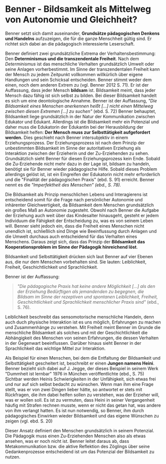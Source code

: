 # Benner - Bildsamkeit als Mittelweg von Autonomie und Gleichheit?

Benner setzt sich damit auseinander, **Grundsätze pädagogischen Denkens und Handelns** aufzuzeigen, die für die ganze Menschheit gültig sind.
Er richtet sich dabei an die pädagogisch interessierte Leserschaft.

Benner definiert zwei grundsätzliche Extrema der Verhaltensbestimmung: Den **Determinismus und die transzendentale Freiheit**.
Nach dem *Determinismus* ist das menschliche Verhalten grundsätzlich Umwelt oder seine Anlagen vorherbestimmt.
Im Sinne der transzendentalen Freiheit kann der Mensch zu jedem Zeitpunkt vollkommen willkürlich über eigene Handlungen und sein Schicksal entscheiden.
Benner stimmt weder dem einen, noch dem anderen Extrem zu (vgl. Benner 2012 S. 71).
Er ist der Auffassung, dass jeder Mensch **bildsam** ist.
Bildsamkeit meint, dass jeder Mensch dazu fähig ist sich selbst zu bilden.
Bei dieser Bildsamkeit handelt es sich um eine deontologische Annahme.
Benner  ist der Auffassung, *"Die Bildsamkeit eines Menschen anerkennen  heißt [...] nicht einen Mittelweg zwischen diesen Extremen [...] zu suchen"* (ebd. S. 72)
Benner behauptet, Bildsamkeit liege grundsätzlich in der Natur der Kommunikation zwischen Edukator und Edukant.
Allerdings ist die Bildsamkeit mehr ein Potenzial und daher muss die Edukatorin der Edukantin bei der Herausbildung der Bildsamkeit helfen: **Der Mensch muss zur Selbsttätigkeit aufgefordert werden.**
Dies geschieht nach Benner intersubjektiv in einem Erziehungsprozess.
Der Erziehungsprozess ist nach dem Prinzip der unbestimmten Bildsamkeit im Sinne der autoritativen Erziehung als Interaktion zwischen der Erzieherin und der Zu-Erziehenden zu sehen.
Grundsätzlich sieht Benner für diesen Erziehungsprozess kein Ende.
Sobald die Zu-Erziehende nicht mehr dazu in der Lage ist, bildsam zu handeln, benötigt sie für Benner wieder pädagogische Hilfe.
Sobald dieses Problem allerdings gelöst ist, ist ein Eingreifen der Edukatorin nicht mehr erforderlich und die "Finalität der pädagogischen Praxis" (ebd. S. 91) erreicht.
Benner nennt es die *"Imperfektheit des Menschen" (ebd., S. 78).*

Die Bildsamkeit als Prinzip menschlichen Lebens und Interagierens ist entscheidend somit für die Frage nach persönlicher Autonomie und inhärenter Gleichwertigkeit, da Bildsamkeit dem Menschen grundsätzlich ein großes Maß an Autonomie zugesteht.
Obwohl nach Benner die Aufgabe der Erziehung auch weit über das Kindesalter hinausgeht, gesteht er jedem Individuum die Fähigkeit der Entscheidung zu, was es von seinem Leben will.
Benner sieht jedoch ein, dass die Freiheit eines Menschen nicht unendlich ist, schließlich sind Dinge wie Beeinflussung durch Anlagen und die Umwelt durchaus auch entscheidend für das Verhalten eines Menschens.
Daraus zeigt sich, dass das Prinzip der **Bildsamkeit das Kooperationsproblem im Sinne der Pädagogik hinreichend löst**.

Bildsamkeit und Selbsttätigkeit drücken sich laut Benner auf vier Ebenen aus, die nur dem Menschen vorbehalten sind.
Sie lauten: Leiblichkeit, Freiheit, Geschichtlichkeit und Sprachlichkeit.

Benner ist der Auffassung:
>*"Die pädagogische Praxis hat keine andere Möglichkeit [...] als den der Erziehung Bedürftigen als jemandenden zu begegnen, die Bildsam im Sinne der rezeptiven und spontanen Leiblichkeit, Freiheit, Geschichtlichkeit und Sprachlichkeit menschlicher Praxis sind"* (ebd., S. 76).

Leiblichkeit beschreibt das sensomotorische menschliche Handeln, denn auch duch physische Interaktion ist es uns möglich, Erfahrungen zu machen und Zusammenhänge zu verstehen.
Mit Freiheit meint Benner im Grunde die menschliche Bildsamkeit als solches und mit der Geschichtlichkeit die Abhängigkeit des Menschen von seinen Erfahrungen, die dessen Verhalten in der Gegenwart beeinflussen.
Darüber hinaus sieht Benner in der Sprachlichkeit das wichtige Mittel zur Interaktion.

Als Beispiel für einen Menschen, bei dem die Entfaltung der Bildsamkeit und Selbsttätigkeit gescheitert ist, beschreibt er einen **Jungen namens Heini**.
Benner bezieht sich dabei auf J. Jegge, der dieses Beispiel in seinem Werk "Dummheit ist lernbar" 1976 in München veröffentlichte (ebd., S. 75)
Sichtbar werden Heinis Schwierigkeiten in der Unfähigkeit, sich etwas frei und nur auf sich selbst bedacht zu wünschen.
Wenn man ihm eine Frage stellt, was er von zwei Dingen lieber hätte, so antwortet er stets mit Rückfragen, die ihm dabei helfen sollen zu verstehen, was der Erzieher will, was er wollen soll.
Es ist zu vermuten, dass Heini in seiner Vergangenheit häufig mit Strafen rechnen musste, wenn er nicht das getan hat, was andere von ihm verlangt hatten.
Es ist nun notwendig, so Benner, ihm durch pädagogisches Einwirken wieder Bildsamkeit und das eigene Wünschen zu zeigen (vgl. ebd. S. 20)

Dieser Ansatz definiert den Menschen grundsätzlich in seinem Potenzial.
Die Pädagogik muss einen Zu-Erziehenden Menschen also als etwas ansehen, was er noch nicht ist.
Benner leitet daraus ab, dass Metakommunikation bzw. die aktive Reflektion des Zöglings über seine Gedankenprozesse entscheidend ist um das Potenzial der Bildsamkeit zu nutzen.
